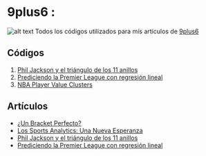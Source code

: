 # 9plus6 : 
![alt text](https://secureservercdn.net/198.71.233.51/3nw.43d.myftpupload.com/wp-content/uploads/2020/04/Logo-negro-P%C3%A1gina.png "Logo Title Text 1")
Todos los códigos utilizados para mís artículos de [9plus6](https://9plus6.com/ "9plus6 Sitio Oficial")   
## Códigos   
1.  [Phil Jackson y el triángulo de los 11 anillos](https://github.com/pablolopez2733/9plus6/tree/master/TriangleOffense)
2.  [Prediciendo la Premier League con regresión lineal](https://github.com/pablolopez2733/Predicting-Premier-League.git)
3. [NBA Player Value Clusters](https://github.com/pablolopez2733/9plus6/blob/master/ValueClusters/ValueClusters.ipynb)   
## Artículos
* [¿Un Bracket Perfecto?](https://9plus6.com/un-bracket-perfecto-2/)
* [Los Sports Analytics: Una Nueva Esperanza](https://9plus6.com/los-sports-analytics-una-nueva-esperanza/)
* [Phil Jackson y el triángulo de los 11 anillos](https://9plus6.com/phil-jackson-y-el-triangulo-de-los-11-anillos/)
* [Prediciendo la Premier League con regresión lineal]()

